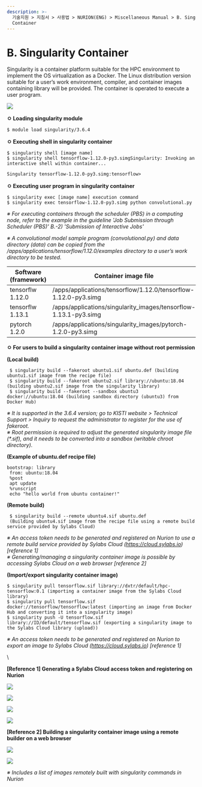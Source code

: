 ```yaml
---
description: >-
  기술지원 > 지침서 > 사용법 > NURION(ENG) > Miscellaneous Manual > B. Singularity
  Container
---
```


# B. Singularity Container

Singularity is a container platform suitable for the HPC environment to implement the OS virtualization as a Docker. The Linux distribution version suitable for a user’s work environment, compiler, and container images containing library will be provided. The container is operated to execute a user program.

![](<../../../../.gitbook/assets/싱귤레러티 컨테이너 아키텍처.png>)

**ㅇ Loading singularity module**

```
$ module load singularity/3.6.4
```

&#x20;

&#x20;

**ㅇ Executing shell in singularity container**

```
$ singularity shell [image name] 
$ singularity shell tensorflow-1.12.0-py3.simgSingularity: Invoking an interactive shell within container... 

Singularity tensorflow-1.12.0-py3.simg:tensorflow>
```

&#x20;

&#x20;

**ㅇ Executing user program in singularity container**

```
$ singularity exec [image name] execution command 
$ singularity exec tensorflow-1.12.0-py3.simg python convolutional.py
```

_※ For executing containers through the scheduler (PBS) in a computing node, refer to the example in the guideline 'Job Submission through Scheduler (PBS)' B.-2) 'Submission of Interactive Jobs'_

_※ A convolutional model sample program (convolutional.py) and data directory (data) can be copied from the /apps/applications/tensorflow/1.12.0/examples directory to a user’s work directory to be tested._

&#x20;

| **Software (framework)** | **Container image file**                                          |
| ------------------------ | ----------------------------------------------------------------- |
| tensorflw 1.12.0         | /apps/applications/tensorflow/1.12.0/tensorflow-1.12.0-py3.simg   |
| tensorflw 1.13.1         | /apps/applications/singularity\_images/tensorflow-1.13.1-py3.simg |
| pytorch 1.2.0            | /apps/applications/singularity\_images/pytorch-1.2.0-py3.simg     |

&#x20;

&#x20;

**ㅇ For users to build a singularity container image without root permission**

**(Local build)**

```
 $ singularity build --fakeroot ubuntu1.sif ubuntu.def (building ubuntu1.sif image from the recipe file) 
 $ singularity build --fakeroot ubuntu2.sif library://ubuntu:18.04 (building ubuntu2.sif image from the singularity library) 
 $ singularity build --fakeroot --sandbox ubuntu3 docker://ubuntu:18.04 (building sandbox directory (ubuntu3) from Docker Hub)
```

_※ It is supported in the 3.6.4 version; go to KISTI website > Technical Support > Inquiry to request the administrator to register for the use of fakeroot._\
_※ Root permission is required to adjust the generated singularity image file (\*.sif), and it needs to be converted into a sandbox (writable chroot directory)._

&#x20;

**(Example of ubuntu.def recipe file)**

```
bootstrap: library
 from: ubuntu:18.04 
 %post 
 apt update 
 %runscript 
 echo "hello world from ubuntu container!"
```

&#x20;

**(Remote build)**

```
 $ singularity build --remote ubuntu4.sif ubuntu.def  
 (Building ubuntu4.sif image from the recipe file using a remote build service provided by Sylabs Cloud)
```

_※ An access token needs to be generated and registered on Nurion to use a remote build service provided by Sylabs Cloud (https://cloud.sylabs.io) \[reference 1]_\
_※ Generating/managing a singularity container image is possible by accessing Sylabs Cloud on a web browser \[reference 2]_

&#x20;

**(Import/export singularity container image)**

```
$ singularity pull tensorflow.sif library://dxtr/default/hpc-tensorflow:0.1 (importing a container image from the Sylabs Cloud library)
$ singularity pull tensorflow.sif docker://tensorflow/tensorflow:latest (importing an image from Docker Hub and converting it into a singularity image)
$ singularity push -U tensorflow.sif library://ID/default/tensorflow.sif (exporting a singularity image to the Sylabs Cloud library (upload))
```

_※ An access token needs to be generated and registered on Nurion to export an image to Sylabs Cloud (https://cloud.sylabs.io) \[reference 1]_

&#x20;

&#x20;

&#x20;

\


**\[Reference 1] Generating a Sylabs Cloud access token and registering on Nurion**

![](<../../../../.gitbook/assets/Sylabs Cloud 계정 등록 및 로그인 하기.png>)

![](<../../../../.gitbook/assets/새로운 토큰 생성하기.png>)

![](<../../../../.gitbook/assets/클립보드로 토큰 복사하기.png>)

![](<../../../../.gitbook/assets/토큰 입력하기.png>)

**\[Reference 2] Building a singularity container image using a remote builder on a web browser**

![](<../../../../.gitbook/assets/웹 브라우저에서 컨테이너 이미지 빌드하기.png>)

![](<../../../../.gitbook/assets/빌드한 컨테이너 이미지 목록 보기.png>)

_※ Includes a list of images remotely built with singularity commands in Nurion_

